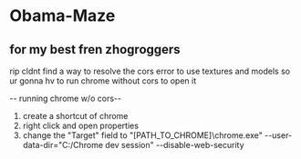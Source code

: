 # Obama-Maze
## for my best fren zhogroggers
rip cldnt find a way to resolve the cors error to use textures and models
so ur gonna hv to run chrome without cors to open it

-- running chrome w/o cors--
1. create a shortcut of chrome 
2. right click and open properties
3. change the "Target" field to "[PATH_TO_CHROME]\chrome.exe" --user-data-dir="C:/Chrome dev session" --disable-web-security
